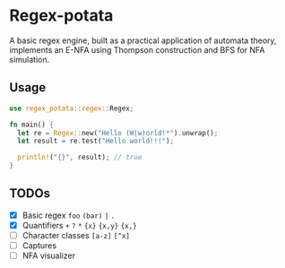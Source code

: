 # Regex-potata

A basic regex engine, built as a practical application of automata theory, implements an E-NFA using Thompson construction and BFS for NFA simulation.

## Usage

```rust
use regex_potata::regex::Regex;

fn main() {
  let re = Regex::new("Hello (W|w)orld!*").unwrap();
  let result = re.test("Hello world!!!");

  println!("{}", result); // true
}
```

## TODOs

- [x] Basic regex `foo` `(bar)` `|` `.`
- [x] Quantifiers `+` `?` `*` `{x}` `{x,y}` `{x,}`
- [ ] Character classes `[a-z]` `[^x]`
- [ ] Captures
- [ ] NFA visualizer
